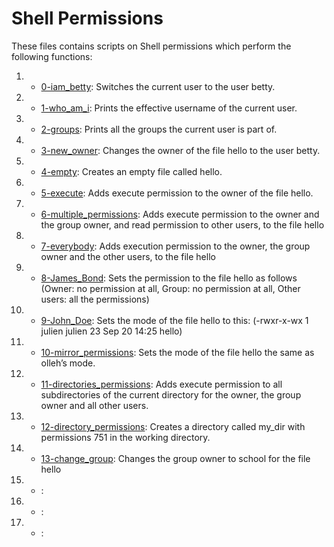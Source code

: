 # Shell Permissions
These files contains scripts on Shell permissions which perform the following functions:
1.    * [0-iam_betty](./0-iam_betty): 
Switches the current user to the user betty.
2.    * [1-who_am_i](./1-who_am_i): Prints the effective username of the current user.
3.    * [2-groups](./2-groups): Prints all the groups the current user is part of.
4.    * [3-new_owner](./3-new_owner): Changes the owner of the file hello to the user betty.
5.    * [4-empty](./4-empty): Creates an empty file called hello.
6.    * [5-execute](./5-execute): Adds execute permission to the owner of the file hello.
7.    * [6-multiple_permissions](./6-multiple_permissions): Adds execute permission to the owner and the group owner, and read permission to other users, to the file hello
8.    * [7-everybody](./7-everybody): Adds execution permission to the owner, the group owner and the other users, to the file hello
9.    * [8-James_Bond](./8-James_Bond): Sets the permission to the file hello as follows
(Owner: no permission at all, Group: no permission at all, Other users: all the permissions)
10.   * [9-John_Doe](./9-John_Doe): Sets the mode of the file hello to this: (-rwxr-x-wx 1 julien julien 23 Sep 20 14:25 hello)
11.   * [10-mirror_permissions](./10-mirror_permissions ): Sets the mode of the file hello the same as olleh’s mode.
12.   * [11-directories_permissions](./11-directories_permissions): Adds execute permission to all subdirectories of the current directory for the owner, the group owner and all other users.
13.   * [12-directory_permissions](./12-directory_permissions): Creates a directory called my_dir with permissions 751 in the working directory.
14.   * [13-change_group](./13-change_group): Changes the group owner to school for the file hello
15.   * [](./): 
16.   * [](./): 
17.   * [](./): 


